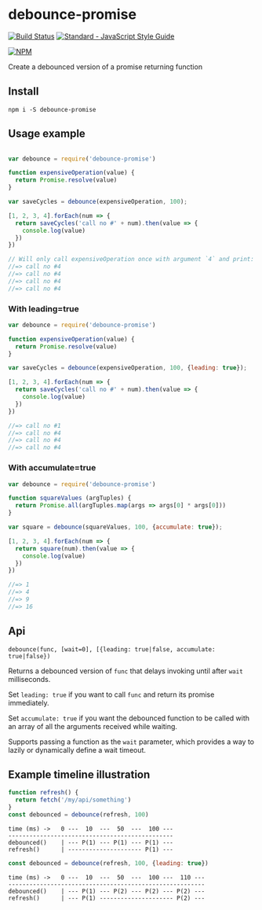 # debounce-promise

[![Build Status](https://travis-ci.org/bjoerge/debounce-promise.svg)](https://travis-ci.org/bjoerge/debounce-promise)
[![Standard - JavaScript Style Guide](https://img.shields.io/badge/code%20style-standard-brightgreen.svg)](http://standardjs.com/)

[![NPM](https://nodei.co/npm/debounce-promise.png)](https://nodei.co/npm/debounce-promise/)

Create a debounced version of a promise returning function

## Install

    npm i -S debounce-promise


## Usage example

```js

var debounce = require('debounce-promise')

function expensiveOperation(value) {
  return Promise.resolve(value)
}

var saveCycles = debounce(expensiveOperation, 100);

[1, 2, 3, 4].forEach(num => {
  return saveCycles('call no #' + num).then(value => {
    console.log(value)
  })
})

// Will only call expensiveOperation once with argument `4` and print:
//=> call no #4
//=> call no #4
//=> call no #4
//=> call no #4
```

### With leading=true

```js
var debounce = require('debounce-promise')

function expensiveOperation(value) {
  return Promise.resolve(value)
}

var saveCycles = debounce(expensiveOperation, 100, {leading: true});

[1, 2, 3, 4].forEach(num => {
  return saveCycles('call no #' + num).then(value => {
    console.log(value)
  })
})

//=> call no #1
//=> call no #4
//=> call no #4
//=> call no #4
```

### With accumulate=true

```js
var debounce = require('debounce-promise')

function squareValues (argTuples) {
  return Promise.all(argTuples.map(args => args[0] * args[0]))
}

var square = debounce(squareValues, 100, {accumulate: true});

[1, 2, 3, 4].forEach(num => {
  return square(num).then(value => {
    console.log(value)
  })
})

//=> 1
//=> 4
//=> 9
//=> 16
```

## Api
`debounce(func, [wait=0], [{leading: true|false, accumulate: true|false})`

Returns a debounced version of `func` that delays invoking until after `wait` milliseconds.

Set `leading: true` if you
want to call `func` and return its promise immediately.

Set `accumulate: true` if you want the debounced function to be called with an array of all the arguments received while waiting.

Supports passing a function as the `wait` parameter, which provides a way to lazily or dynamically define a wait timeout.


## Example timeline illustration

```js
function refresh() {
  return fetch('/my/api/something')
}
const debounced = debounce(refresh, 100)
```

```
time (ms) ->   0 ---  10  ---  50  ---  100 ---
-----------------------------------------------
debounced()    | --- P(1) --- P(1) --- P(1) ---
refresh()      | --------------------- P(1) ---
```

```js
const debounced = debounce(refresh, 100, {leading: true})
```
```
time (ms) ->   0 ---  10  ---  50  ---  100 ---  110 ---
--------------------------------------------------------
debounced()    | --- P(1) --- P(2) --- P(2) --- P(2) ---
refresh()      | --- P(1) --------------------- P(2) ---
```
